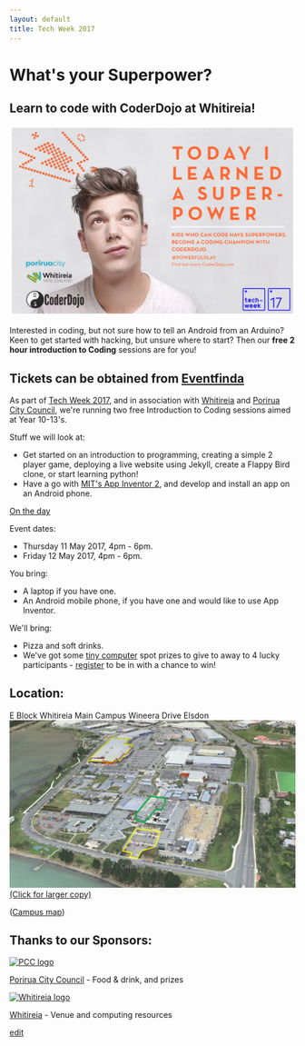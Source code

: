 ```yaml
---
layout: default
title: Tech Week 2017
---
```


# What's your Superpower? 
## Learn to code with CoderDojo at Whitireia!

![Superpower](/assets/images/CoderDojo_superpower_teenager.png)

Interested in coding, but not sure how to tell an Android from an Arduino? Keen to get started with hacking, but unsure where to start? Then our **free 2 hour introduction to Coding** sessions are for you!

## Tickets can be obtained from [Eventfinda](https://www.eventfinda.co.nz/2017/introduction-to-coding-with-coderdojo-at-whitireia/porirua-mana)

As part of [Tech Week 2017](http://techweek.co.nz/), and in association with [Whitireia](http://www.whitireia.ac.nz/Pages/home.aspx) and [Porirua City Council](http://pcc.govt.nz/), we're running two free Introduction to Coding sessions aimed at Year 10-13's.

Stuff we will look at:

- Get started on an introduction to programming, creating a simple 2 player game, deploying a live website using Jekyll, create a Flappy Bird clone, or start learning python!
- Have a go with [MIT's App Inventor 2](http://appinventor.mit.edu/explore/ai2/beginner-videos.html), and develop and install an app on an Android phone.

[On the day](techweek2017-on-the-day)

Event dates:

- Thursday 11 May 2017, 4pm - 6pm.
- Friday 12 May 2017, 4pm - 6pm.

You bring:

- A laptop if you have one.
- An Android mobile phone, if you have one and would like to use App Inventor.

We'll bring:

- Pizza and soft drinks.
- We've got some [tiny computer](https://www.raspberrypi.org/blog/raspberry-pi-zero-w-joins-family/) spot prizes to give to away to 4 lucky participants - [register](https://www.eventfinda.co.nz/2017/introduction-to-coding-with-coderdojo-at-whitireia/porirua-mana) to be in with a chance to win!

## Location:

E Block Whitireia Main Campus Wineera Drive Elsdon
[![Map](/assets/images/Map.png)](/assets/images/Map.png)
[(Click for larger copy)](/assets/images/Map.png)

([Campus map](http://www.whitireia.ac.nz/about/Documents/Porirua_Campus_Map_2013.pdf))


## Thanks to our Sponsors:

[![PCC logo](http://www.pcc.govt.nz/images/website/pcc-logo.jpg)](http://pcc.govt.nz/)

[Porirua City Council](http://pcc.govt.nz/) - Food & drink, and prizes



[![Whitireia logo](http://whitireia.ac.nz/_layouts/whitireiaresources/core/images/logo.png)](http://www.whitireia.ac.nz/Pages/home.aspx)

[Whitireia](http://www.whitireia.ac.nz/Pages/home.aspx) - Venue and computing resources



[edit](https://github.com/CoderDojo-Porirua/CoderDojo-Porirua.github.io/edit/master/techweek2017.md)
